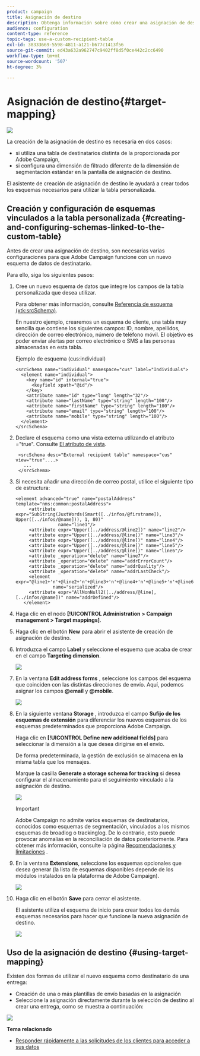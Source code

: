 ```yaml
---
product: campaign
title: Asignación de destino
description: Obtenga información sobre cómo crear una asignación de destino
audience: configuration
content-type: reference
topic-tags: use-a-custom-recipient-table
exl-id: 38333669-5598-4811-a121-b677c1413f56
source-git-commit: ed43a632a962747c9402ff8d5f0ce442c2cc6490
workflow-type: tm+mt
source-wordcount: '507'
ht-degree: 3%

---
```


# Asignación de destino{#target-mapping}

![](../../assets/v7-only.svg)

La creación de la asignación de destino es necesaria en dos casos:

* si utiliza una tabla de destinatarios distinta de la proporcionada por Adobe Campaign,
* si configura una dimensión de filtrado diferente de la dimensión de segmentación estándar en la pantalla de asignación de destino.

El asistente de creación de asignación de destino le ayudará a crear todos los esquemas necesarios para utilizar la tabla personalizada.

## Creación y configuración de esquemas vinculados a la tabla personalizada {#creating-and-configuring-schemas-linked-to-the-custom-table}

Antes de crear una asignación de destino, son necesarias varias configuraciones para que Adobe Campaign funcione con un nuevo esquema de datos de destinatario.

Para ello, siga los siguientes pasos:

1. Cree un nuevo esquema de datos que integre los campos de la tabla personalizada que desea utilizar.

   Para obtener más información, consulte [Referencia de esquema (xtk:srcSchema)](../../configuration/using/about-schema-reference.md).

   En nuestro ejemplo, crearemos un esquema de cliente, una tabla muy sencilla que contiene los siguientes campos: ID, nombre, apellidos, dirección de correo electrónico, número de teléfono móvil. El objetivo es poder enviar alertas por correo electrónico o SMS a las personas almacenadas en esta tabla.

   Ejemplo de esquema (cus:individual)

   ```
   <srcSchema name="individual" namespace="cus" label="Individuals">
     <element name="individual">
       <key name="id" internal="true">
         <keyfield xpath="@id"/>
       </key>
       <attribute name="id" type="long" length="32"/>
       <attribute name="lastName" type="string" length="100"/>
       <attribute name="firstName" type="string" length="100"/>
       <attribute name="email" type="string" length="100"/>
       <attribute name="mobile" type="string" length="100"/>
     </element>
   </srcSchema>
   ```

1. Declare el esquema como una vista externa utilizando el atributo =&quot;true&quot;. Consulte [El atributo de vista](../../configuration/using/schema-characteristics.md#the-view-attribute).

   ```
    <srcSchema desc="External recipient table" namespace="cus" view="true"....>
      ...
    </srcSchema>
   ```

1. Si necesita añadir una dirección de correo postal, utilice el siguiente tipo de estructura:

   ```
   <element advanced="true" name="postalAddress" template="nms:common:postalAddress">
        <attribute expr="SubString(JuxtWords(Smart([../infos/@firstname]), Upper([../infos/@name])), 1, 80)"
                   name="line1"/>
        <attribute expr="Upper([../address/@line2])" name="line2"/>
        <attribute expr="Upper([../address/@line])" name="line3"/>
        <attribute expr="Upper([../address/@line])" name="line4"/>
        <attribute expr="Upper([../address/@line])" name="line5"/>
        <attribute expr="Upper([../address/@line])" name="line6"/>
        <attribute _operation="delete" name="line7"/>
        <attribute _operation="delete" name="addrErrorCount"/>
        <attribute _operation="delete" name="addrQuality"/>
        <attribute _operation="delete" name="addrLastCheck"/>
        <element expr="@line1+'n'+@line2+'n'+@line3+'n'+@line4+'n'+@line5+'n'+@line6"
                 name="serialized"/>
        <attribute expr="AllNonNull2([../address/@line], [../infos/@name])" name="addrDefined"/>
      </element>
   ```

1. Haga clic en el nodo **[!UICONTROL Administration > Campaign management > Target mappings]**.
1. Haga clic en el botón **New** para abrir el asistente de creación de asignación de destino.
1. Introduzca el campo **Label** y seleccione el esquema que acaba de crear en el campo **Targeting dimension**.

   ![](assets/mapping_diffusion_wizard_1.png)

1. En la ventana **Edit address forms** , seleccione los campos del esquema que coinciden con las distintas direcciones de envío. Aquí, podemos asignar los campos **@email** y **@mobile**.

   ![](assets/mapping_diffusion_wizard_2.png)

1. En la siguiente ventana **Storage** , introduzca el campo **Sufijo de los esquemas de extensión** para diferenciar los nuevos esquemas de los esquemas predeterminados que proporciona Adobe Campaign.

   Haga clic en **[!UICONTROL Define new additional fields]** para seleccionar la dimensión a la que desea dirigirse en el envío.

   De forma predeterminada, la gestión de exclusión se almacena en la misma tabla que los mensajes.

   Marque la casilla **Generate a storage schema for tracking** si desea configurar el almacenamiento para el seguimiento vinculado a la asignación de destino.

   ![](assets/mapping_diffusion_wizard_3.png)

   >[!IMPORTANT]
   >
   >Adobe Campaign no admite varios esquemas de destinatarios, conocidos como esquemas de segmentación, vinculados a los mismos esquemas de broadlog o trackinglog. De lo contrario, esto puede provocar anomalías en la reconciliación de datos posteriormente. Para obtener más información, consulte la página [Recomendaciones y limitaciones](../../configuration/using/about-custom-recipient-table.md) .

1. En la ventana **Extensions**, seleccione los esquemas opcionales que desea generar (la lista de esquemas disponibles depende de los módulos instalados en la plataforma de Adobe Campaign).

   ![](assets/mapping_diffusion_wizard_4.png)

1. Haga clic en el botón **Save** para cerrar el asistente.

   El asistente utiliza el esquema de inicio para crear todos los demás esquemas necesarios para hacer que funcione la nueva asignación de destino.

   ![](assets/mapping_schema_list.png)

## Uso de la asignación de destino {#using-target-mapping}

Existen dos formas de utilizar el nuevo esquema como destinatario de una entrega:

* Creación de una o más plantillas de envío basadas en la asignación
* Seleccione la asignación directamente durante la selección de destino al crear una entrega, como se muestra a continuación:

![](assets/mapping_selection_ciblage.png)

**Tema relacionado**

* [Responder rápidamente a las solicitudes de los clientes para acceder a sus datos](https://helpx.adobe.com/campaign/kb/simplifying-campaign-management-acc.html#Quicklyrespondtocustomerrequeststoaccesstheirdata)
